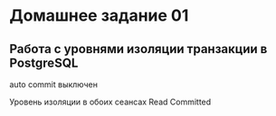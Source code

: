 # Домашнее задание 01
## Работа с уровнями изоляции транзакции в PostgreSQL

auto commit выключен  

Уровень изоляции в обоих сеансах Read Committed  



